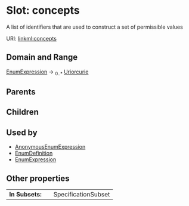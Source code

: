 
# Slot: concepts


A list of identifiers that are used to construct a set of permissible values

URI: [linkml:concepts](https://w3id.org/linkml/concepts)


## Domain and Range

[EnumExpression](EnumExpression.md) &#8594;  <sub>0..\*</sub> [Uriorcurie](types/Uriorcurie.md)

## Parents


## Children


## Used by

 * [AnonymousEnumExpression](AnonymousEnumExpression.md)
 * [EnumDefinition](EnumDefinition.md)
 * [EnumExpression](EnumExpression.md)

## Other properties

|  |  |  |
| --- | --- | --- |
| **In Subsets:** | | SpecificationSubset |


